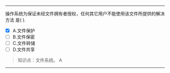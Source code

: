 ---
操作系统为保证未经文件拥有者授权，任何其它用户不能使用该文件所提供的解决方法 是( ).
- [x] A.文件保护 
- [ ] B.文件保密 
- [ ] C.文件转储 
- [ ] D.文件共享

> 知识点：文件系统。
> A

---